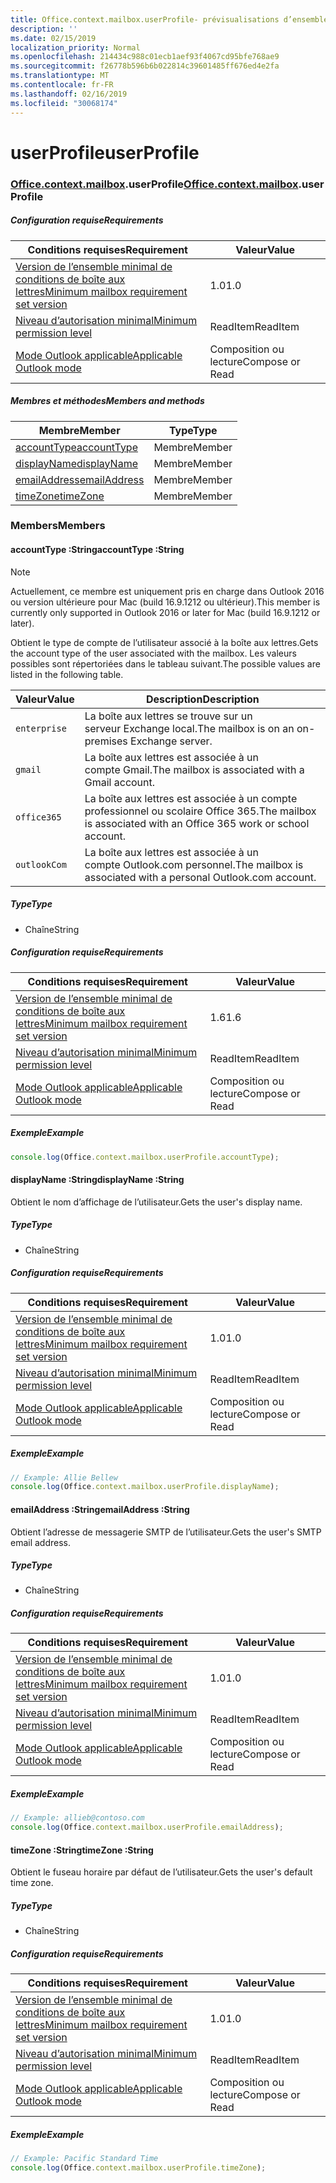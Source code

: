 ```yaml
---
title: Office.context.mailbox.userProfile- prévisualisations d’ensemble de conditions requises
description: ''
ms.date: 02/15/2019
localization_priority: Normal
ms.openlocfilehash: 214434c988c01ecb1aef93f4067cd95bfe768ae9
ms.sourcegitcommit: f26778b596b6b022814c39601485ff676ed4e2fa
ms.translationtype: MT
ms.contentlocale: fr-FR
ms.lasthandoff: 02/16/2019
ms.locfileid: "30068174"
---
```

# <a name="userprofile"></a><span data-ttu-id="d7d6a-102">userProfile</span><span class="sxs-lookup"><span data-stu-id="d7d6a-102">userProfile</span></span>

### <a name="officeofficemdcontextofficecontextmdmailboxofficecontextmailboxmduserprofile"></a><span data-ttu-id="d7d6a-103">[Office](Office.md)[.context](Office.context.md)[.mailbox](Office.context.mailbox.md).userProfile</span><span class="sxs-lookup"><span data-stu-id="d7d6a-103">[Office](Office.md)[.context](Office.context.md)[.mailbox](Office.context.mailbox.md).userProfile</span></span>

##### <a name="requirements"></a><span data-ttu-id="d7d6a-104">Configuration requise</span><span class="sxs-lookup"><span data-stu-id="d7d6a-104">Requirements</span></span>

|<span data-ttu-id="d7d6a-105">Conditions requises</span><span class="sxs-lookup"><span data-stu-id="d7d6a-105">Requirement</span></span>| <span data-ttu-id="d7d6a-106">Valeur</span><span class="sxs-lookup"><span data-stu-id="d7d6a-106">Value</span></span>|
|---|---|
|[<span data-ttu-id="d7d6a-107">Version de l’ensemble minimal de conditions de boîte aux lettres</span><span class="sxs-lookup"><span data-stu-id="d7d6a-107">Minimum mailbox requirement set version</span></span>](/office/dev/add-ins/reference/requirement-sets/outlook-api-requirement-sets)| <span data-ttu-id="d7d6a-108">1.0</span><span class="sxs-lookup"><span data-stu-id="d7d6a-108">1.0</span></span>|
|[<span data-ttu-id="d7d6a-109">Niveau d’autorisation minimal</span><span class="sxs-lookup"><span data-stu-id="d7d6a-109">Minimum permission level</span></span>](https://docs.microsoft.com/outlook/add-ins/understanding-outlook-add-in-permissions)| <span data-ttu-id="d7d6a-110">ReadItem</span><span class="sxs-lookup"><span data-stu-id="d7d6a-110">ReadItem</span></span>|
|[<span data-ttu-id="d7d6a-111">Mode Outlook applicable</span><span class="sxs-lookup"><span data-stu-id="d7d6a-111">Applicable Outlook mode</span></span>](https://docs.microsoft.com/outlook/add-ins/#extension-points)| <span data-ttu-id="d7d6a-112">Composition ou lecture</span><span class="sxs-lookup"><span data-stu-id="d7d6a-112">Compose or Read</span></span>|

##### <a name="members-and-methods"></a><span data-ttu-id="d7d6a-113">Membres et méthodes</span><span class="sxs-lookup"><span data-stu-id="d7d6a-113">Members and methods</span></span>

| <span data-ttu-id="d7d6a-114">Membre</span><span class="sxs-lookup"><span data-stu-id="d7d6a-114">Member</span></span> | <span data-ttu-id="d7d6a-115">Type</span><span class="sxs-lookup"><span data-stu-id="d7d6a-115">Type</span></span> |
|--------|------|
| [<span data-ttu-id="d7d6a-116">accountType</span><span class="sxs-lookup"><span data-stu-id="d7d6a-116">accountType</span></span>](#accounttype-string) | <span data-ttu-id="d7d6a-117">Membre</span><span class="sxs-lookup"><span data-stu-id="d7d6a-117">Member</span></span> |
| [<span data-ttu-id="d7d6a-118">displayName</span><span class="sxs-lookup"><span data-stu-id="d7d6a-118">displayName</span></span>](#displayname-string) | <span data-ttu-id="d7d6a-119">Membre</span><span class="sxs-lookup"><span data-stu-id="d7d6a-119">Member</span></span> |
| [<span data-ttu-id="d7d6a-120">emailAddress</span><span class="sxs-lookup"><span data-stu-id="d7d6a-120">emailAddress</span></span>](#emailaddress-string) | <span data-ttu-id="d7d6a-121">Membre</span><span class="sxs-lookup"><span data-stu-id="d7d6a-121">Member</span></span> |
| [<span data-ttu-id="d7d6a-122">timeZone</span><span class="sxs-lookup"><span data-stu-id="d7d6a-122">timeZone</span></span>](#timezone-string) | <span data-ttu-id="d7d6a-123">Membre</span><span class="sxs-lookup"><span data-stu-id="d7d6a-123">Member</span></span> |

### <a name="members"></a><span data-ttu-id="d7d6a-124">Members</span><span class="sxs-lookup"><span data-stu-id="d7d6a-124">Members</span></span>

####  <a name="accounttype-string"></a><span data-ttu-id="d7d6a-125">accountType :String</span><span class="sxs-lookup"><span data-stu-id="d7d6a-125">accountType :String</span></span>

> [!NOTE]
> <span data-ttu-id="d7d6a-126">Actuellement, ce membre est uniquement pris en charge dans Outlook 2016 ou version ultérieure pour Mac (build 16.9.1212 ou ultérieur).</span><span class="sxs-lookup"><span data-stu-id="d7d6a-126">This member is currently only supported in Outlook 2016 or later for Mac (build 16.9.1212 or later).</span></span>

<span data-ttu-id="d7d6a-127">Obtient le type de compte de l’utilisateur associé à la boîte aux lettres.</span><span class="sxs-lookup"><span data-stu-id="d7d6a-127">Gets the account type of the user associated with the mailbox.</span></span> <span data-ttu-id="d7d6a-128">Les valeurs possibles sont répertoriées dans le tableau suivant.</span><span class="sxs-lookup"><span data-stu-id="d7d6a-128">The possible values are listed in the following table.</span></span>

| <span data-ttu-id="d7d6a-129">Valeur</span><span class="sxs-lookup"><span data-stu-id="d7d6a-129">Value</span></span> | <span data-ttu-id="d7d6a-130">Description</span><span class="sxs-lookup"><span data-stu-id="d7d6a-130">Description</span></span> |
|-------|-------------|
| `enterprise` | <span data-ttu-id="d7d6a-131">La boîte aux lettres se trouve sur un serveur Exchange local.</span><span class="sxs-lookup"><span data-stu-id="d7d6a-131">The mailbox is on an on-premises Exchange server.</span></span> |
| `gmail` | <span data-ttu-id="d7d6a-132">La boîte aux lettres est associée à un compte Gmail.</span><span class="sxs-lookup"><span data-stu-id="d7d6a-132">The mailbox is associated with a Gmail account.</span></span> |
| `office365` | <span data-ttu-id="d7d6a-133">La boîte aux lettres est associée à un compte professionnel ou scolaire Office 365.</span><span class="sxs-lookup"><span data-stu-id="d7d6a-133">The mailbox is associated with an Office 365 work or school account.</span></span> |
| `outlookCom` | <span data-ttu-id="d7d6a-134">La boîte aux lettres est associée à un compte Outlook.com personnel.</span><span class="sxs-lookup"><span data-stu-id="d7d6a-134">The mailbox is associated with a personal Outlook.com account.</span></span> |

##### <a name="type"></a><span data-ttu-id="d7d6a-135">Type</span><span class="sxs-lookup"><span data-stu-id="d7d6a-135">Type</span></span>

*   <span data-ttu-id="d7d6a-136">Chaîne</span><span class="sxs-lookup"><span data-stu-id="d7d6a-136">String</span></span>

##### <a name="requirements"></a><span data-ttu-id="d7d6a-137">Configuration requise</span><span class="sxs-lookup"><span data-stu-id="d7d6a-137">Requirements</span></span>

|<span data-ttu-id="d7d6a-138">Conditions requises</span><span class="sxs-lookup"><span data-stu-id="d7d6a-138">Requirement</span></span>| <span data-ttu-id="d7d6a-139">Valeur</span><span class="sxs-lookup"><span data-stu-id="d7d6a-139">Value</span></span>|
|---|---|
|[<span data-ttu-id="d7d6a-140">Version de l’ensemble minimal de conditions de boîte aux lettres</span><span class="sxs-lookup"><span data-stu-id="d7d6a-140">Minimum mailbox requirement set version</span></span>](/office/dev/add-ins/reference/requirement-sets/outlook-api-requirement-sets)| <span data-ttu-id="d7d6a-141">1.6</span><span class="sxs-lookup"><span data-stu-id="d7d6a-141">1.6</span></span> |
|[<span data-ttu-id="d7d6a-142">Niveau d’autorisation minimal</span><span class="sxs-lookup"><span data-stu-id="d7d6a-142">Minimum permission level</span></span>](https://docs.microsoft.com/outlook/add-ins/understanding-outlook-add-in-permissions)| <span data-ttu-id="d7d6a-143">ReadItem</span><span class="sxs-lookup"><span data-stu-id="d7d6a-143">ReadItem</span></span>|
|[<span data-ttu-id="d7d6a-144">Mode Outlook applicable</span><span class="sxs-lookup"><span data-stu-id="d7d6a-144">Applicable Outlook mode</span></span>](https://docs.microsoft.com/outlook/add-ins/#extension-points)| <span data-ttu-id="d7d6a-145">Composition ou lecture</span><span class="sxs-lookup"><span data-stu-id="d7d6a-145">Compose or Read</span></span>|

##### <a name="example"></a><span data-ttu-id="d7d6a-146">Exemple</span><span class="sxs-lookup"><span data-stu-id="d7d6a-146">Example</span></span>

```javascript
console.log(Office.context.mailbox.userProfile.accountType);
```

####  <a name="displayname-string"></a><span data-ttu-id="d7d6a-147">displayName :String</span><span class="sxs-lookup"><span data-stu-id="d7d6a-147">displayName :String</span></span>

<span data-ttu-id="d7d6a-148">Obtient le nom d’affichage de l’utilisateur.</span><span class="sxs-lookup"><span data-stu-id="d7d6a-148">Gets the user's display name.</span></span>

##### <a name="type"></a><span data-ttu-id="d7d6a-149">Type</span><span class="sxs-lookup"><span data-stu-id="d7d6a-149">Type</span></span>

*   <span data-ttu-id="d7d6a-150">Chaîne</span><span class="sxs-lookup"><span data-stu-id="d7d6a-150">String</span></span>

##### <a name="requirements"></a><span data-ttu-id="d7d6a-151">Configuration requise</span><span class="sxs-lookup"><span data-stu-id="d7d6a-151">Requirements</span></span>

|<span data-ttu-id="d7d6a-152">Conditions requises</span><span class="sxs-lookup"><span data-stu-id="d7d6a-152">Requirement</span></span>| <span data-ttu-id="d7d6a-153">Valeur</span><span class="sxs-lookup"><span data-stu-id="d7d6a-153">Value</span></span>|
|---|---|
|[<span data-ttu-id="d7d6a-154">Version de l’ensemble minimal de conditions de boîte aux lettres</span><span class="sxs-lookup"><span data-stu-id="d7d6a-154">Minimum mailbox requirement set version</span></span>](/office/dev/add-ins/reference/requirement-sets/outlook-api-requirement-sets)| <span data-ttu-id="d7d6a-155">1.0</span><span class="sxs-lookup"><span data-stu-id="d7d6a-155">1.0</span></span>|
|[<span data-ttu-id="d7d6a-156">Niveau d’autorisation minimal</span><span class="sxs-lookup"><span data-stu-id="d7d6a-156">Minimum permission level</span></span>](https://docs.microsoft.com/outlook/add-ins/understanding-outlook-add-in-permissions)| <span data-ttu-id="d7d6a-157">ReadItem</span><span class="sxs-lookup"><span data-stu-id="d7d6a-157">ReadItem</span></span>|
|[<span data-ttu-id="d7d6a-158">Mode Outlook applicable</span><span class="sxs-lookup"><span data-stu-id="d7d6a-158">Applicable Outlook mode</span></span>](https://docs.microsoft.com/outlook/add-ins/#extension-points)| <span data-ttu-id="d7d6a-159">Composition ou lecture</span><span class="sxs-lookup"><span data-stu-id="d7d6a-159">Compose or Read</span></span>|

##### <a name="example"></a><span data-ttu-id="d7d6a-160">Exemple</span><span class="sxs-lookup"><span data-stu-id="d7d6a-160">Example</span></span>

```javascript
// Example: Allie Bellew
console.log(Office.context.mailbox.userProfile.displayName);
```

####  <a name="emailaddress-string"></a><span data-ttu-id="d7d6a-161">emailAddress :String</span><span class="sxs-lookup"><span data-stu-id="d7d6a-161">emailAddress :String</span></span>

<span data-ttu-id="d7d6a-162">Obtient l’adresse de messagerie SMTP de l’utilisateur.</span><span class="sxs-lookup"><span data-stu-id="d7d6a-162">Gets the user's SMTP email address.</span></span>

##### <a name="type"></a><span data-ttu-id="d7d6a-163">Type</span><span class="sxs-lookup"><span data-stu-id="d7d6a-163">Type</span></span>

*   <span data-ttu-id="d7d6a-164">Chaîne</span><span class="sxs-lookup"><span data-stu-id="d7d6a-164">String</span></span>

##### <a name="requirements"></a><span data-ttu-id="d7d6a-165">Configuration requise</span><span class="sxs-lookup"><span data-stu-id="d7d6a-165">Requirements</span></span>

|<span data-ttu-id="d7d6a-166">Conditions requises</span><span class="sxs-lookup"><span data-stu-id="d7d6a-166">Requirement</span></span>| <span data-ttu-id="d7d6a-167">Valeur</span><span class="sxs-lookup"><span data-stu-id="d7d6a-167">Value</span></span>|
|---|---|
|[<span data-ttu-id="d7d6a-168">Version de l’ensemble minimal de conditions de boîte aux lettres</span><span class="sxs-lookup"><span data-stu-id="d7d6a-168">Minimum mailbox requirement set version</span></span>](/office/dev/add-ins/reference/requirement-sets/outlook-api-requirement-sets)| <span data-ttu-id="d7d6a-169">1.0</span><span class="sxs-lookup"><span data-stu-id="d7d6a-169">1.0</span></span>|
|[<span data-ttu-id="d7d6a-170">Niveau d’autorisation minimal</span><span class="sxs-lookup"><span data-stu-id="d7d6a-170">Minimum permission level</span></span>](https://docs.microsoft.com/outlook/add-ins/understanding-outlook-add-in-permissions)| <span data-ttu-id="d7d6a-171">ReadItem</span><span class="sxs-lookup"><span data-stu-id="d7d6a-171">ReadItem</span></span>|
|[<span data-ttu-id="d7d6a-172">Mode Outlook applicable</span><span class="sxs-lookup"><span data-stu-id="d7d6a-172">Applicable Outlook mode</span></span>](https://docs.microsoft.com/outlook/add-ins/#extension-points)| <span data-ttu-id="d7d6a-173">Composition ou lecture</span><span class="sxs-lookup"><span data-stu-id="d7d6a-173">Compose or Read</span></span>|

##### <a name="example"></a><span data-ttu-id="d7d6a-174">Exemple</span><span class="sxs-lookup"><span data-stu-id="d7d6a-174">Example</span></span>

```javascript
// Example: allieb@contoso.com
console.log(Office.context.mailbox.userProfile.emailAddress);
```

####  <a name="timezone-string"></a><span data-ttu-id="d7d6a-175">timeZone :String</span><span class="sxs-lookup"><span data-stu-id="d7d6a-175">timeZone :String</span></span>

<span data-ttu-id="d7d6a-176">Obtient le fuseau horaire par défaut de l’utilisateur.</span><span class="sxs-lookup"><span data-stu-id="d7d6a-176">Gets the user's default time zone.</span></span>

##### <a name="type"></a><span data-ttu-id="d7d6a-177">Type</span><span class="sxs-lookup"><span data-stu-id="d7d6a-177">Type</span></span>

*   <span data-ttu-id="d7d6a-178">Chaîne</span><span class="sxs-lookup"><span data-stu-id="d7d6a-178">String</span></span>

##### <a name="requirements"></a><span data-ttu-id="d7d6a-179">Configuration requise</span><span class="sxs-lookup"><span data-stu-id="d7d6a-179">Requirements</span></span>

|<span data-ttu-id="d7d6a-180">Conditions requises</span><span class="sxs-lookup"><span data-stu-id="d7d6a-180">Requirement</span></span>| <span data-ttu-id="d7d6a-181">Valeur</span><span class="sxs-lookup"><span data-stu-id="d7d6a-181">Value</span></span>|
|---|---|
|[<span data-ttu-id="d7d6a-182">Version de l’ensemble minimal de conditions de boîte aux lettres</span><span class="sxs-lookup"><span data-stu-id="d7d6a-182">Minimum mailbox requirement set version</span></span>](/office/dev/add-ins/reference/requirement-sets/outlook-api-requirement-sets)| <span data-ttu-id="d7d6a-183">1.0</span><span class="sxs-lookup"><span data-stu-id="d7d6a-183">1.0</span></span>|
|[<span data-ttu-id="d7d6a-184">Niveau d’autorisation minimal</span><span class="sxs-lookup"><span data-stu-id="d7d6a-184">Minimum permission level</span></span>](https://docs.microsoft.com/outlook/add-ins/understanding-outlook-add-in-permissions)| <span data-ttu-id="d7d6a-185">ReadItem</span><span class="sxs-lookup"><span data-stu-id="d7d6a-185">ReadItem</span></span>|
|[<span data-ttu-id="d7d6a-186">Mode Outlook applicable</span><span class="sxs-lookup"><span data-stu-id="d7d6a-186">Applicable Outlook mode</span></span>](https://docs.microsoft.com/outlook/add-ins/#extension-points)| <span data-ttu-id="d7d6a-187">Composition ou lecture</span><span class="sxs-lookup"><span data-stu-id="d7d6a-187">Compose or Read</span></span>|

##### <a name="example"></a><span data-ttu-id="d7d6a-188">Exemple</span><span class="sxs-lookup"><span data-stu-id="d7d6a-188">Example</span></span>

```javascript
// Example: Pacific Standard Time
console.log(Office.context.mailbox.userProfile.timeZone);
```
